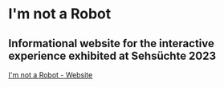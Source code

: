 # I'm not a Robot
## Informational website for the interactive experience exhibited at Sehsüchte 2023
[I'm not a Robot - Website](https://codejpg.github.io/INAR/)

